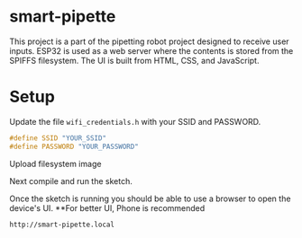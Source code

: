 # smart-pipette

This project is a part of the pipetting robot project designed to receive user inputs. ESP32 is used as a web server where the contents is stored  from the SPIFFS filesystem. The UI is built from HTML, CSS, and JavaScript. 


# Setup

Update the file `wifi_credentials.h` with your SSID and PASSWORD.

```c
#define SSID "YOUR_SSID"
#define PASSWORD "YOUR_PASSWORD"
```
Upload filesystem image

Next compile and run the sketch.

Once the sketch is running you should be able to use a browser to open the device's UI.
**For better UI, Phone is recommended

```
http://smart-pipette.local
```
